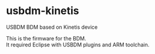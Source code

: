 # usbdm-kinetis

USBDM BDM based on Kinetis device

This is the firmware for the BDM.  
It required Eclipse with USBDM plugins and ARM toolchain.  

